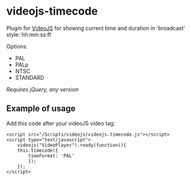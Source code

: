 # videojs-timecode
Plugin for [VideoJS](http://www.videojs.com/) for showing current time and duration in 'broadcast' style: hh:mm:ss:ff

Options:

   * PAL
   * PALp
   * NTSC
   * STANDARD

*Requires jQuery, any version*

## Example of usage

Add this code after your videoJS video tag:

	<script src="/Scripts/videojs/videojs.timecode.js"></script>
	<script type="text/javascript">
	    videojs("VideoPlayer").ready(function(){
	    this.timecode({
		    timeFormat: 'PAL'
		    });
	    });
	</script>